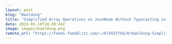 ```yaml
---
layout: post
blog: "Baeldung"
title: "Simplified Array Operations on JsonNode Without Typecasting in Jackson"
date: 2024-03-10T18:30:44Z
image: images/baeldung.png
remote_url: "https://feeds.feedblitz.com/~/873425756/0/baeldung~Simplified-Array-Operations-on-JsonNode-Without-Typecasting-in-Jackson"
---
```

